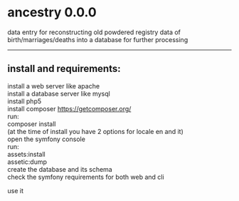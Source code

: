 ancestry 0.0.0
========

data entry for reconstructing old powdered registry data of birth/marriages/deaths into a database for further processing

----------------------------------
install and requirements:
----------------------------------

install a web server like apache  
install a database server like mysql  
install php5  
install composer https://getcomposer.org/  
run:  
composer install  
(at the time of install you have 2 options for locale en and it)  
open the symfony console  
run:  
assets:install  
assetic:dump  
create the database and its schema  
check the symfony requirements for both web and cli  

use it
